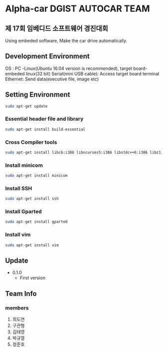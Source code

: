 Alpha-car DGIST AUTOCAR TEAM
=============
제 17회 임베디드 소프트웨어 경진대회
---------------

Using embeded software, Make the car drive automatically.


## Development Environment

OS : PC -Linux(Ubuntu 16.04 version is recommended), target board-embeded linux(32 bit)
Serial(mini USB cable): Access target board terminal
Ethernet: Send data(executive file, image etc)

## Setting Environment
```sh
sudo apt-get update
```

### Essential header file and library
```sh
sudo apt-get install build-essential
```

### Cross Compiler tools
```sh
sudo apt-get install libc6:i386 libncurses5:i386 libstdc++6:i386 libz1:i386
```

### Install minicom
```sh
sudo apt-get install minicom
```

### Install SSH
```sh
sudo apt-get install ssh
```

### Install Gparted
```sh
sudo apt-get install gparted
```

### Install vim
```sh
sudo apt-get install vim
```

## Update 

* 0.1.0
	* First version

## Team Info

### members
1. 최도연
2. 구관형
3. 김태영
4. 박규열
5. 정준호


